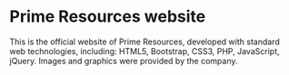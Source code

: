 # Prime Resources website #

This is the official website of Prime Resources, developed with standard web technologies, including: HTML5, Bootstrap, CSS3, PHP, JavaScript, jQuery. Images and graphics were provided by the company.